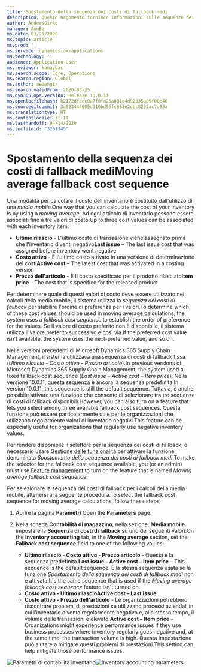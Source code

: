 ```yaml
---
title: Spostamento della sequenza dei costi di fallback medi
description: Questo argomento fornisce informazioni sulle sequenze dei costi di fallback per lo spostamento di calcoli medi in Microsoft Dynamics 365 Supply Chain Management.
author: AndersGirke
manager: AnnBe
ms.date: 03/25/2020
ms.topic: article
ms.prod: ''
ms.service: dynamics-ax-applications
ms.technology: ''
audience: Application User
ms.reviewer: kamaybac
ms.search.scope: Core, Operations
ms.search.region: Global
ms.author: aevengir
ms.search.validFrom: 2020-03-25
ms.dyn365.ops.version: Release 10.0.11
ms.openlocfilehash: b2172dfbec0a7f0fa25a081e4d92635a09f00e46
ms.sourcegitcommit: 3a823444005d316bd95fc663e2dbc8252ac7d93a
ms.translationtype: HT
ms.contentlocale: it-IT
ms.lasthandoff: 04/14/2020
ms.locfileid: "3261345"
---
```

# <a name="moving-average-fallback-cost-sequence"></a><span data-ttu-id="f6bca-103">Spostamento della sequenza dei costi di fallback medi</span><span class="sxs-lookup"><span data-stu-id="f6bca-103">Moving average fallback cost sequence</span></span>

<span data-ttu-id="f6bca-104">Una modalità per calcolare il costo dell'inventario è costituito dall'utilizzo di una _media mobile_.</span><span class="sxs-lookup"><span data-stu-id="f6bca-104">One way that you can calculate the cost of your inventory is by using a _moving average_.</span></span> <span data-ttu-id="f6bca-105">Ad ogni articolo di inventario possono essere associati fino a tre valori di costo:</span><span class="sxs-lookup"><span data-stu-id="f6bca-105">Up to three cost values can be associated with each inventory item:</span></span>

- <span data-ttu-id="f6bca-106">**Ultimo rilascio** - L'ultimo costo di transazione viene assegnato prima che l'inventario diventi negativo</span><span class="sxs-lookup"><span data-stu-id="f6bca-106">**Last issue** – The last issue cost that was assigned before inventory went negative</span></span>
- <span data-ttu-id="f6bca-107">**Costo attivo** - È l'ultimo costo attivato in una versione di determinazione dei costi</span><span class="sxs-lookup"><span data-stu-id="f6bca-107">**Active cost** – The latest cost that was activated in a costing version</span></span>
- <span data-ttu-id="f6bca-108">**Prezzo dell'articolo** - È Il costo specificato per il prodotto rilasciato</span><span class="sxs-lookup"><span data-stu-id="f6bca-108">**Item price** – The cost that is specified for the released product</span></span>

<span data-ttu-id="f6bca-109">Per determinare quale di questi valori di costo deve essere utilizzato nei calcoli della media mobile, il sistema utilizza la _sequenza dei costi di fallback_ per stabilire l'ordine di preferenza per i valori.</span><span class="sxs-lookup"><span data-stu-id="f6bca-109">To determine which of these cost values should be used in moving average calculations, the system uses a _fallback cost sequence_ to establish the order of preference for the values.</span></span> <span data-ttu-id="f6bca-110">Se il valore di costo preferito non è disponibile, il sistema utilizza il valore preferito successivo e così via.</span><span class="sxs-lookup"><span data-stu-id="f6bca-110">If the preferred cost value isn't available, the system uses the next-preferred value, and so on.</span></span>

<span data-ttu-id="f6bca-111">Nelle versioni precedenti di Microsoft Dynamics 365 Supply Chain Management, il sistema utilizzava una sequenza di costi di fallback fissa (_Ultimo rilascio - Costo attivo - Prezzo articolo_).</span><span class="sxs-lookup"><span data-stu-id="f6bca-111">In previous versions of Microsoft Dynamics 365 Supply Chain Management, the system used a fixed fallback cost sequence (_Last issue – Active cost – Item price_).</span></span> <span data-ttu-id="f6bca-112">Nella versione 10.0.11, questa sequenza è ancora la sequenza predefinita.</span><span class="sxs-lookup"><span data-stu-id="f6bca-112">In version 10.0.11, this sequence is still the default sequence.</span></span> <span data-ttu-id="f6bca-113">Tuttavia, è anche possibile attivare una funzione che consente di selezionare tra tre sequenze di costi di fallback disponibili.</span><span class="sxs-lookup"><span data-stu-id="f6bca-113">However, you can also turn on a feature that lets you select among three available fallback cost sequences.</span></span> <span data-ttu-id="f6bca-114">Questa funzione può essere particolarmente utile per le organizzazioni che utilizzano regolarmente valori di inventario negativi.</span><span class="sxs-lookup"><span data-stu-id="f6bca-114">This feature can be especially useful for organizations that regularly use negative inventory values.</span></span>

<span data-ttu-id="f6bca-115">Per rendere disponibile il selettore per la sequenza dei costi di fallback, è necessario usare [Gestione delle funzionalità](../../fin-ops-core/fin-ops/get-started/feature-management/feature-management-overview.md) per attivare la funzione denominata _Spostamento della sequenza dei costi di fallback medi_.</span><span class="sxs-lookup"><span data-stu-id="f6bca-115">To make the selector for the fallback cost sequence available, you (or an admin) must use [Feature management](../../fin-ops-core/fin-ops/get-started/feature-management/feature-management-overview.md) to turn on the feature that is named _Moving average fallback cost sequence_.</span></span>

<span data-ttu-id="f6bca-116">Per selezionare la sequenza dei costi di fallback per i calcoli della media mobile, attenersi alla seguente procedura.</span><span class="sxs-lookup"><span data-stu-id="f6bca-116">To select the fallback cost sequence for moving average calculations, follow these steps.</span></span>

1. <span data-ttu-id="f6bca-117">Aprire la pagina **Parametri**:</span><span class="sxs-lookup"><span data-stu-id="f6bca-117">Open the **Parameters** page.</span></span>
2. <span data-ttu-id="f6bca-118">Nella scheda **Contabilità di magazzino**, nella sezione, **Media mobile** impostare la **Sequenza di costi di fallback** su uno dei seguenti valori:</span><span class="sxs-lookup"><span data-stu-id="f6bca-118">On the **Inventory accounting** tab, in the **Moving average** section, set the **Fallback cost sequence** field to one of the following values:</span></span>

    - <span data-ttu-id="f6bca-119">**Ultimo rilascio - Costo attivo - Prezzo articolo** - Questa è la sequenza predefinita.</span><span class="sxs-lookup"><span data-stu-id="f6bca-119">**Last issue – Active cost – Item price** – This sequence is the default sequence.</span></span> <span data-ttu-id="f6bca-120">È la stessa sequenza usata se la funzione _Spostamento della sequenza dei costi di fallback medi_ non è attivata.</span><span class="sxs-lookup"><span data-stu-id="f6bca-120">It's the same sequence that is used if the _Moving average fallback cost sequence_ feature isn't turned on.</span></span>
    - <span data-ttu-id="f6bca-121">**Costo attivo - Ultimo rilascio**</span><span class="sxs-lookup"><span data-stu-id="f6bca-121">**Active cost – Last issue**</span></span>
    - <span data-ttu-id="f6bca-122">**Costo attivo - Prezzo dell'articolo** - Le organizzazioni potrebbero riscontrare problemi di prestazioni se utilizzano processi aziendali in cui l'inventario diventa regolarmente negativo e, allo stesso tempo, il volume delle transazioni è elevato.</span><span class="sxs-lookup"><span data-stu-id="f6bca-122">**Active cost – Item price** – Organizations might experience performance issues if they use business processes where inventory regularly goes negative and, at the same time, the transaction volume is high.</span></span> <span data-ttu-id="f6bca-123">Questa impostazione può aiutare a mitigare questi problemi di prestazioni.</span><span class="sxs-lookup"><span data-stu-id="f6bca-123">This setting can help mitigate those performance issues.</span></span>

<span data-ttu-id="f6bca-124">![Parametri di contabilità inventario](media/inventory-accounting-parameters.png "Parametri di contabilità inventario")</span><span class="sxs-lookup"><span data-stu-id="f6bca-124">![Inventory accounting parameters](media/inventory-accounting-parameters.png "Inventory accounting parameters")</span></span>
